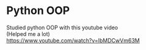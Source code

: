# Python OOP
Studied python OOP with this youtube video    
(Helped me a lot)   
https://www.youtube.com/watch?v=IbMDCwVm63M   
